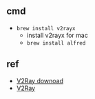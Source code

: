 ## cmd

+ `brew install v2rayx`
  + install v2rayx for mac
  + `brew install alfred`

## ref
+ [V2Ray downoad](https://www.v2ray.com/awesome/tools.html)
+ [V2Ray](https://toutyrater.github.io/)
